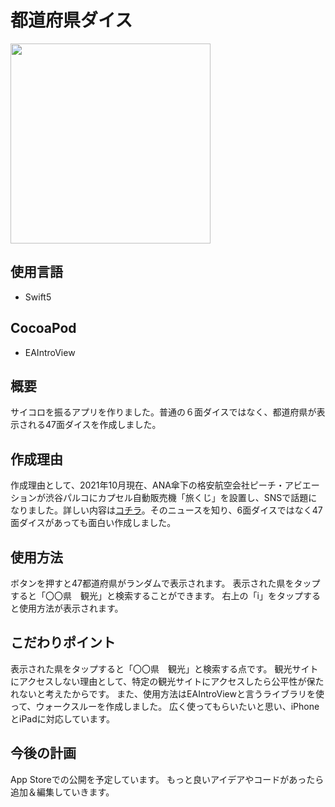 # 都道府県ダイス
<img src = "https://user-images.githubusercontent.com/70003919/137634660-5a7d734c-df64-4794-a420-8f73565e0561.gif" width = 320px>


## 使用言語
- Swift5
## CocoaPod
- EAIntroView

## 概要
サイコロを振るアプリを作りました。普通の６面ダイスではなく、都道府県が表示される47面ダイスを作成しました。

## 作成理由
作成理由として、2021年10月現在、ANA傘下の格安航空会社ピーチ・アビエーションが渋谷パルコにカプセル自動販売機「旅くじ」を設置し、SNSで話題になりました。詳しい内容は[コチラ](https://news.yahoo.co.jp/articles/21713b82311e0b50e8f286f6280f8cc2520f2406)。そのニュースを知り、6面ダイスではなく47面ダイスがあっても面白い作成しました。

## 使用方法
ボタンを押すと47都道府県がランダムで表示されます。
表示された県をタップすると「〇〇県　観光」と検索することができます。
右上の「i」をタップすると使用方法が表示されます。

## こだわりポイント
表示された県をタップすると「〇〇県　観光」と検索する点です。
観光サイトにアクセスしない理由として、特定の観光サイトにアクセスしたら公平性が保たれないと考えたからです。
また、使用方法はEAIntroViewと言うライブラリを使って、ウォークスルーを作成しました。
広く使ってもらいたいと思い、iPhoneとiPadに対応しています。

## 今後の計画
App Storeでの公開を予定しています。
もっと良いアイデアやコードがあったら追加＆編集していきます。
